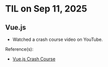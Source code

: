 # TIL on Sep 11, 2025
## Vue.js
- Watched a crash course video on YouTube.

Reference(s): 
- [Vue.js Crash Course](https://youtu.be/VeNfHj6MhgA?si=qMp_r8OjUnVL03Vp)